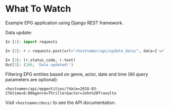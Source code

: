 # What To Watch 

Example EPG application using Django REST framework.

Data update:

```python
In [1]: import requests

In [2]: r = requests.post(url="<hostname>/api/update_data/", data={'url':"https://mcyprian.fedorapeople.org/ukazka.zip"})

In [3]: (r.status_code, r.text)
Out[3]: (200, 'Data updated!')
```

Filtering EPG entities based on genre, actor, date and time (All query parameters are optional):
```
<hostname>/api/epgentities/?date=2018-03-27&time=6:00&genre=Thriller&actor=John%20Travolta
```

Visit ```<hostname>/docs/``` to see the API documentation.
